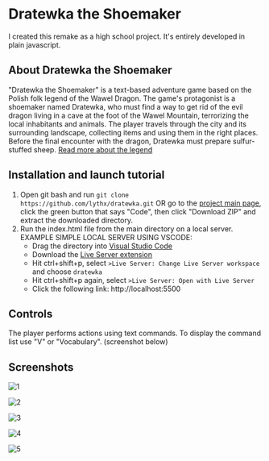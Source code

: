 # Dratewka the Shoemaker
I created this remake as a high school project. It's entirely developed in plain javascript.
## About Dratewka the Shoemaker
"Dratewka the Shoemaker" is a text-based adventure game based on the Polish folk legend of the Wawel Dragon. The game's protagonist is a shoemaker named Dratewka, who must find a way to get rid of the evil dragon living in a cave at the foot of the Wawel Mountain, terrorizing the local inhabitants and animals. The player travels through the city and its surrounding landscape, collecting items and using them in the right places. Before the final encounter with the dragon, Dratewka must prepare sulfur-stuffed sheep. [Read more about the legend](https://en.wikipedia.org/wiki/Wawel_Dragon)
## Installation and launch tutorial
1. Open git bash and run `git clone https://github.com/lythx/dratewka.git` OR go to the [project main page](https://github.com/lythx/dratewka), click the green button that says "Code", then click "Download ZIP" and extract the downloaded directory.
2. Run the index.html file from the main directory on a local server.  
    EXAMPLE SIMPLE LOCAL SERVER USING VSCODE: 
    - Drag the directory into [Visual Studio Code](https://code.visualstudio.com) 
    - Download the [Live Server extension](https://marketplace.visualstudio.com/items?itemName=ritwickdey.LiveServer) 
    - Hit ctrl+shift+p, select `>Live Server: Change Live Server workspace` and choose `dratewka`  
    - Hit ctrl+shift+p again, select `>Live Server: Open with Live Server`
    - Click the following link: http://localhost:5500
## Controls
The player performs actions using text commands. To display the command list use "V" or "Vocabulary". (screenshot below)
## Screenshots

![1](https://cdn.discordapp.com/attachments/522878388269088782/1099707105096769536/1.png)  

![2](https://cdn.discordapp.com/attachments/522878388269088782/1099707104643776532/2.png)  

![3](https://cdn.discordapp.com/attachments/522878388269088782/1099707104870289438/3.png)  

![4](https://cdn.discordapp.com/attachments/522878388269088782/1099707105625251900/gossips.png)  

![5](https://cdn.discordapp.com/attachments/522878388269088782/1099707105335857244/vocabulary.png)  
